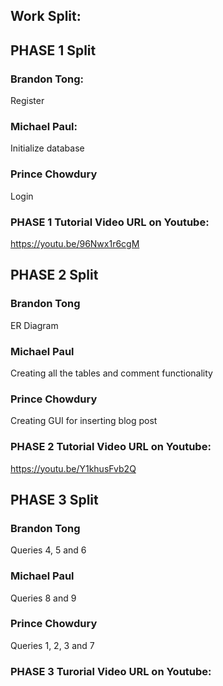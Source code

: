 ## Work Split:

## PHASE 1 Split

### Brandon Tong:
Register

### Michael Paul:
Initialize database

### Prince Chowdury
Login 

### PHASE 1 Tutorial Video URL on Youtube:
https://youtu.be/96Nwx1r6cgM

## PHASE 2 Split

### Brandon Tong
ER Diagram 

### Michael Paul
Creating all the tables and comment functionality

### Prince Chowdury
Creating GUI for inserting blog post

### PHASE 2 Tutorial Video URL on Youtube:
https://youtu.be/Y1khusFvb2Q

## PHASE 3 Split

### Brandon Tong
Queries 4, 5 and 6

### Michael Paul
Queries 8 and 9

### Prince Chowdury
Queries 1, 2, 3 and 7

### PHASE 3 Turorial Video URL on Youtube:

